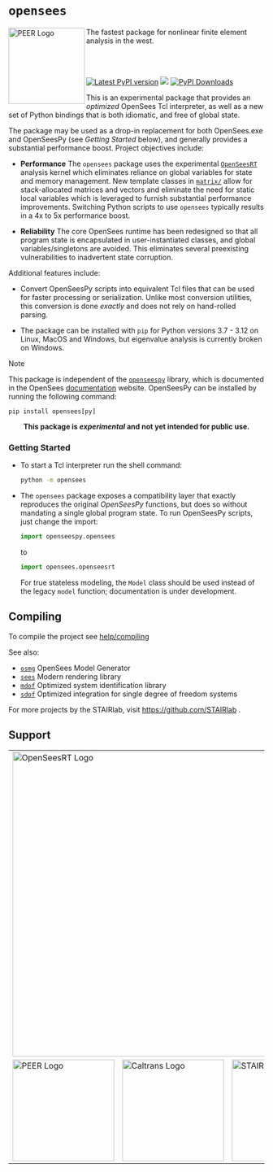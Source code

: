 # `opensees`



<!--
<img align="center" src="https://raw.githubusercontent.com/BRACE2/OpenSeesRT/master/docs/figures/banner.png" width="150px" alt="OpenSees">
-->

<img align="left" src="https://raw.githubusercontent.com/claudioperez/sdof/master/docs/assets/peer-black-300.png" width="150px" alt="PEER Logo">


The fastest package for nonlinear finite element analysis in the west.

<br>


<br>

<div style="align:center">

<!--
[![Latest conda-forge version](https://img.shields.io/conda/vn/conda-forge/opensees?logo=conda-forge&style=for-the-badge)](https://anaconda.org/conda-forge/opensees)
-->

<!-- [![PyPI Downloads][pypi-v-image]][pypi-v-link] -->

[![Latest PyPI version](https://img.shields.io/pypi/v/opensees?logo=pypi&style=for-the-badge)](https://pypi.python.org/pypi/opensees)
[![](https://img.shields.io/conda/v/opensees/opensees?color=%23660505&style=for-the-badge)](https://anaconda.org/opensees/opensees)
[![PyPI Downloads](https://img.shields.io/pypi/dm/opensees?style=for-the-badge)](https://pypi.org/project/opensees)

</div>

<!-- 
-------------------------------------------------------------------- 
-->

This is an experimental package that provides an *optimized* OpenSees Tcl interpreter,
as well as a new set of Python bindings that is both idiomatic, and free
of global state.

The package may be used as a drop-in replacement for both OpenSees.exe and
OpenSeesPy (see *Getting Started* below), and generally provides a substantial performance boost.
Project objectives include:

- **Performance** The `opensees` package uses the experimental 
  [`OpenSeesRT`](https://github.com/claudioperez/OpenSeesRT) 
  analysis kernel which
  eliminates reliance on global variables for state and memory management. 
  New template classes in [`matrix/`](https://github.com/STAIRLab/OpenSeesRT/tree/master/SRC/matrix/)
  allow for stack-allocated
  matrices and vectors and eliminate the need for static local variables 
  which is leveraged to furnish substantial performance improvements. 
  Switching Python scripts
  to use `opensees` typically results in a 4x to 5x performance boost.

- **Reliability** The core OpenSees runtime has been redesigned so that all program 
  state is encapsulated in user-instantiated classes,
  and global variables/singletons are avoided. 
  This eliminates several preexisting vulnerabilities to inadvertent state corruption.

<!-- 
- **Semantics** Unlike interfaces which rely on global state, this package can be used 
  with true library semantics. 
-->

Additional features include:

- Convert OpenSeesPy scripts into equivalent Tcl files that can be used
  for faster processing or serialization. Unlike most conversion utilities,
  this conversion is done *exactly* and does not rely on hand-rolled parsing.

- The package can be installed with `pip` for Python versions 3.7 - 3.12 on Linux, MacOS and
  Windows, but eigenvalue analysis is currently broken on Windows.

> [!NOTE]
> This package is independent of the [`openseespy`](https://pypi.org/project/openseespy)
> library, which is documented in the OpenSees [documentation](https://opensees.github.io/OpenSeesDocumentation)
> website. OpenSeesPy can be installed by running the following command:
>
> ```shell
> pip install opensees[py]
> ```


<p style="text-align: center;">
<b>This package is <i>experimental</i> and not yet intended for public use.</b>
</p>


### Getting Started

- To start a Tcl interpreter run the shell command:

  ```bash
  python -m opensees
  ```

- The `opensees` package exposes a compatibility layer that exactly reproduces
  the original *OpenSeesPy* functions, but does so without mandating a single
  global program state. To run OpenSeesPy scripts, just change the import:
  ```python
  import openseespy.opensees
  ```
  to
  ```python
  import opensees.openseesrt
  ```
  For true stateless modeling, the `Model` class should be used instead of the legacy
  `model` function; documentation is under development.


## Compiling

To compile the project see [help/compiling](https://github.com/claudioperez/opensees/blob/master/help/compiling.md)

<!-- Badge links -->

[pypi-d-image]: https://img.shields.io/pypi/dm/opensees.svg
[license-badge]: https://img.shields.io/pypi/l/opensees.svg
[pypi-d-link]: https://pypi.org/project/opensees
[pypi-v-image]: https://img.shields.io/pypi/v/opensees.svg
[pypi-v-link]: https://pypi.org/project/opensees


See also:

- [`osmg`](https://pypi.org/project/osmg) OpenSees Model Generator
- [`sees`](https://pypi.org/project/sees) Modern rendering library
- [`mdof`](https://pypi.org/project/mdof) Optimized system identification library
- [`sdof`](https://pypi.org/project/sdof) Optimized integration for single degree of freedom systems

For more projects by the STAIRlab, visit https://github.com/STAIRlab .

## Support

<table align="center" style="border: 0;">
 <tr style="background-color:rgba(0, 0, 0, 0);">
  <td style="background-color:rgba(0, 0, 0, 0);" colspan="3">
    <a>
    <img src="https://raw.githubusercontent.com/claudioperez/opensees/master/docs/figures/opensees.svg" 
         width="600" alt="OpenSeesRT Logo">
    </a>
  </td>
 </tr>

<tr>
  <td>
    <a href="https://peer.berkeley.edu">
    <img src="https://raw.githubusercontent.com/claudioperez/sdof/master/docs/assets/peer-black-300.png"
         alt="PEER Logo" width="200"/>
    </a>
  </td>

  <td>
    <a href="https://dot.ca.gov/">
    <img src="https://raw.githubusercontent.com/claudioperez/sdof/master/docs/assets/Caltrans.svg.png"
         alt="Caltrans Logo" width="200"/>
    </a>
  </td>

  <td>
    <a href="https://brace2.herokuapp.com">
    <img src="https://raw.githubusercontent.com/claudioperez/sdof/master/docs/assets/stairlab.svg"
         alt="STAIRlab Logo" width="200"/>
    </a>
  </td>
 
 </tr>
</table>


